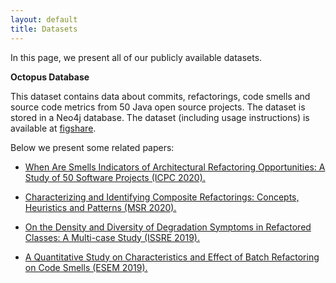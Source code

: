```yaml
---
layout: default
title: Datasets
---
```


In this page, we present all of our publicly available datasets.

**Octopus Database**

This dataset contains data about commits, refactorings, code smells and source code metrics from 50 Java open source projects. The dataset is stored in a Neo4j database. 
The dataset (including usage instructions) is available at [figshare](https://figshare.com/s/3ac0da284f700d186dfa).

Below we present some related papers:

* [When Are Smells Indicators of Architectural Refactoring Opportunities: A Study of 50 Software Projects (ICPC 2020).](https://doi.org/10.1145/3387904.3389276)

* [Characterizing and Identifying Composite Refactorings: Concepts, Heuristics and Patterns (MSR 2020).](https://doi.org/10.1145/3379597.3387477)

* [On the Density and Diversity of Degradation Symptoms in Refactored Classes: A Multi-case Study (ISSRE 2019).](https://doi.org/10.1109/ISSRE.2019.00042)

* [A Quantitative Study on Characteristics and Effect of Batch Refactoring on Code Smells (ESEM 2019).](https://doi.org/10.1109/ESEM.2019.8870183)
